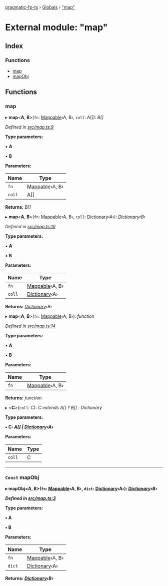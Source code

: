 [pragmatic-fp-ts](../README.md) › [Globals](../globals.md) › ["map"](_map_.md)

# External module: "map"

## Index

### Functions

* [map](_map_.md#map)
* [mapObj](_map_.md#const-mapobj)

## Functions

###  map

▸ **map**<**A**, **B**>(`fn`: [Mappable](_types_.md#mappable)‹A, B›, `coll`: A[]): *B[]*

*Defined in [src/map.ts:9](https://github.com/hermann-p/pragmatic-fp-ts/blob/ae00bcd/src/map.ts#L9)*

**Type parameters:**

▪ **A**

▪ **B**

**Parameters:**

Name | Type |
------ | ------ |
`fn` | [Mappable](_types_.md#mappable)‹A, B› |
`coll` | A[] |

**Returns:** *B[]*

▸ **map**<**A**, **B**>(`fn`: [Mappable](_types_.md#mappable)‹A, B›, `coll`: [Dictionary](_types_.md#dictionary)‹A›): *[Dictionary](_types_.md#dictionary)‹B›*

*Defined in [src/map.ts:10](https://github.com/hermann-p/pragmatic-fp-ts/blob/ae00bcd/src/map.ts#L10)*

**Type parameters:**

▪ **A**

▪ **B**

**Parameters:**

Name | Type |
------ | ------ |
`fn` | [Mappable](_types_.md#mappable)‹A, B› |
`coll` | [Dictionary](_types_.md#dictionary)‹A› |

**Returns:** *[Dictionary](_types_.md#dictionary)‹B›*

▸ **map**<**A**, **B**>(`fn`: [Mappable](_types_.md#mappable)‹A, B›): *function*

*Defined in [src/map.ts:14](https://github.com/hermann-p/pragmatic-fp-ts/blob/ae00bcd/src/map.ts#L14)*

**Type parameters:**

▪ **A**

▪ **B**

**Parameters:**

Name | Type |
------ | ------ |
`fn` | [Mappable](_types_.md#mappable)‹A, B› |

**Returns:** *function*

▸ <**C**>(`coll`: C): *C extends A[] ? B[] : Dictionary<B>*

**Type parameters:**

▪ **C**: *A[] | [Dictionary](_types_.md#dictionary)‹A›*

**Parameters:**

Name | Type |
------ | ------ |
`coll` | C |

___

### `Const` mapObj

▸ **mapObj**<**A**, **B**>(`fn`: [Mappable](_types_.md#mappable)‹A, B›, `dict`: [Dictionary](_types_.md#dictionary)‹A›): *[Dictionary](_types_.md#dictionary)‹B›*

*Defined in [src/map.ts:3](https://github.com/hermann-p/pragmatic-fp-ts/blob/ae00bcd/src/map.ts#L3)*

**Type parameters:**

▪ **A**

▪ **B**

**Parameters:**

Name | Type |
------ | ------ |
`fn` | [Mappable](_types_.md#mappable)‹A, B› |
`dict` | [Dictionary](_types_.md#dictionary)‹A› |

**Returns:** *[Dictionary](_types_.md#dictionary)‹B›*
